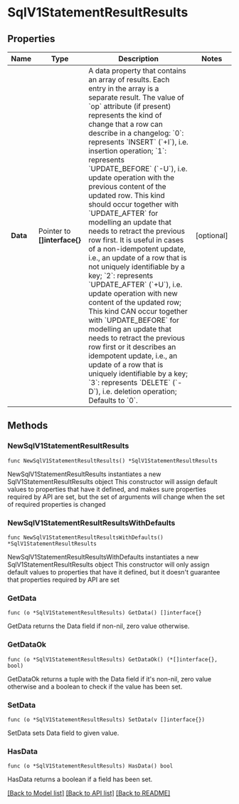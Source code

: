 # SqlV1StatementResultResults

## Properties

Name | Type | Description | Notes
------------ | ------------- | ------------- | -------------
**Data** | Pointer to **[]interface{}** | A data property that contains an array of results. Each entry in the array is a separate result.  The value of &#x60;op&#x60; attribute (if present) represents the kind of change that a row can describe in a changelog:  &#x60;0&#x60;: represents &#x60;INSERT&#x60; (&#x60;+I&#x60;), i.e. insertion operation;  &#x60;1&#x60;: represents &#x60;UPDATE_BEFORE&#x60; (&#x60;-U&#x60;), i.e. update operation with the previous content of the updated row. This kind should occur together with &#x60;UPDATE_AFTER&#x60; for modelling an update that needs to retract the previous row first. It is useful in cases of a non-idempotent update, i.e., an update of a row that is not uniquely identifiable by a key;  &#x60;2&#x60;: represents &#x60;UPDATE_AFTER&#x60; (&#x60;+U&#x60;), i.e. update operation with new content of the updated row; This kind CAN occur together with &#x60;UPDATE_BEFORE&#x60; for modelling an update that needs to retract the previous row first or it describes an idempotent update, i.e., an update of a row that is uniquely identifiable by a key;  &#x60;3&#x60;: represents &#x60;DELETE&#x60; (&#x60;-D&#x60;), i.e. deletion operation;  Defaults to &#x60;0&#x60;.  | [optional] 

## Methods

### NewSqlV1StatementResultResults

`func NewSqlV1StatementResultResults() *SqlV1StatementResultResults`

NewSqlV1StatementResultResults instantiates a new SqlV1StatementResultResults object
This constructor will assign default values to properties that have it defined,
and makes sure properties required by API are set, but the set of arguments
will change when the set of required properties is changed

### NewSqlV1StatementResultResultsWithDefaults

`func NewSqlV1StatementResultResultsWithDefaults() *SqlV1StatementResultResults`

NewSqlV1StatementResultResultsWithDefaults instantiates a new SqlV1StatementResultResults object
This constructor will only assign default values to properties that have it defined,
but it doesn't guarantee that properties required by API are set

### GetData

`func (o *SqlV1StatementResultResults) GetData() []interface{}`

GetData returns the Data field if non-nil, zero value otherwise.

### GetDataOk

`func (o *SqlV1StatementResultResults) GetDataOk() (*[]interface{}, bool)`

GetDataOk returns a tuple with the Data field if it's non-nil, zero value otherwise
and a boolean to check if the value has been set.

### SetData

`func (o *SqlV1StatementResultResults) SetData(v []interface{})`

SetData sets Data field to given value.

### HasData

`func (o *SqlV1StatementResultResults) HasData() bool`

HasData returns a boolean if a field has been set.


[[Back to Model list]](../README.md#documentation-for-models) [[Back to API list]](../README.md#documentation-for-api-endpoints) [[Back to README]](../README.md)


